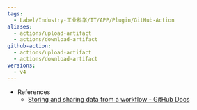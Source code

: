 ```yaml
---
tags:
  - Label/Industry-工业科学/IT/APP/Plugin/GitHub-Action
aliases:
  - actions/upload-artifact
  - actions/download-artifact
github-action:
  - actions/upload-artifact
  - actions/download-artifact
versions:
  - v4
---
```


- References
    - [Storing and sharing data from a workflow - GitHub Docs](https://docs.github.com/en/actions/writing-workflows/choosing-what-your-workflow-does/storing-and-sharing-data-from-a-workflow)
